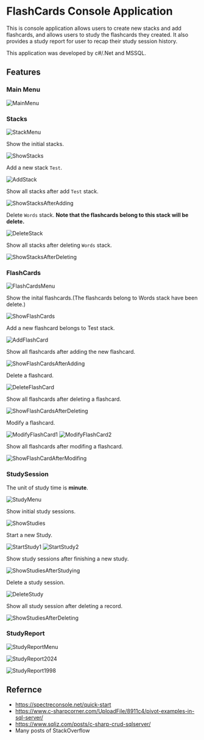 # FlashCards Console Application

This is console application allows users to create new stacks and add flashcards, and allows users to study the flashcards they created. It also provides a study report for user to recap their study session history.

This application was developed by c#/.Net and MSSQL.

## Features

### Main Menu
![MainMenu](screenshots/MainMenu.png)

### Stacks
![StackMenu](screenshots/StackMenu.png)

Show the initial stacks.

![ShowStacks](screenshots/ShowStacks.png)

Add a new stack `Test`.

![AddStack](screenshots/AddStack.png)

Show all stacks after add `Test` stack.

![ShowStacksAfterAdding](screenshots/ShowStacksAfterAdding.png)



Delete `Words` stack. <b>Note that the flashcards belong to this stack will be delete.</b>

![DeleteStack](screenshots/DeleteStack.png)

Show all stacks after deleting `Words` stack.

![ShowStacksAfterDeleting](screenshots/ShowStacksAfterDeleting.png)


### FlashCards

![FlashCardsMenu](screenshots/FlashCardsMenu.png)

Show the inital flashcards.(The flashcards belong to Words stack have been delete.)

![ShowFlashCards](screenshots/ShowFlashCards.png)

Add a new flashcard belongs to Test stack.

![AddFlashCard](screenshots/AddFlashCard.png)

Show all flashcards after adding the new flashcard.

![ShowFlashCardsAfterAdding](screenshots/ShowFlashCardsAfterAdding.png)


Delete a flashcard.

![DeleteFlashCard](screenshots/DeleteFlashCard.png)


Show all flashcards after deleting a flashcard.

![ShowFlashCardsAfterDeleting](screenshots/ShowFlashCardsAfterDeleting.png)


Modify a flashcard.

![ModifyFlashCard1](screenshots/ModifyFlashCard1.png)
![ModifyFlashCard2](screenshots/ModifyFlashCard2.png)

Show all flashcards after modifing a flashcard.

![ShowFlashCardAfterModifing](screenshots/ShowFlashCardAfterModifing.png)


### StudySession
The unit of study time is <b>minute</b>.

![StudyMenu](screenshots/StudyMenu.png)

Show initial study sessions.

![ShowStudies](screenshots/ShowStudies.png)

Start a new Study.

![StartStudy1](screenshots/StartStudy1.png)
![StartStudy2](screenshots/StartStudy2.png)

Show study sessions after finishing a new study.

![ShowStudiesAfterStudying](screenshots/ShowStudiesAfterStudying.png)


Delete a study session.

![DeleteStudy](screenshots/DeleteStudy.png)

Show all study session after deleting a record.

![ShowStudiesAfterDeleting](screenshots/ShowStudiesAfterDeleting.png)


### StudyReport

![StudyReportMenu](screenshots/StudyReportMenu.png)

![StudyReport2024](screenshots/StudyReport2024.png)

![StudyReport1998](screenshots/StudyReport1998.png)

## Refernce
* https://spectreconsole.net/quick-start
* https://www.c-sharpcorner.com/UploadFile/8911c4/pivot-examples-in-sql-server/
* https://www.sqliz.com/posts/c-sharp-crud-sqlserver/
* Many posts of StackOverflow

